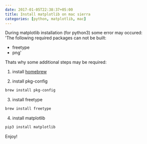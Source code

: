 ```yaml
---
date: 2017-01-05T22:38:37+05:00
title: Install matplotlib on mac sierra
categories: [python, matplotlib, mac]
---
```

During matplotlib installation (for python3) some error may occured:  
'The following required packages can not be built:  
* freetype  
* png'  

Thats why some additional steps may be required:

1. install [homebrew](http://brew.sh)

2. install pkg-config
```bash
brew install pkg-config
```

3. install freetype
```bash
brew install freetype
```

4. install matplotlib
```bash
pip3 install matplotlib
```

Enjoy!

